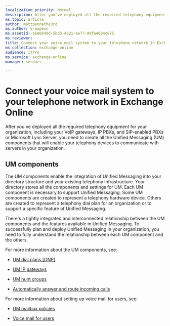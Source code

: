```yaml
---
localization_priority: Normal
description: After you've deployed all the required telephony equipment for your organization, including your VoIP gateways, IP PBXs, and SIP-enabled PBXs or Microsoft Lync Server, you need to create all the Unified Messaging (UM) components that will enable your telephony devices to communicate with servers in your organization.
ms.topic: article
author: mattpennathe3rd
ms.author: v-mapenn
ms.assetid: b606b49d-5bd3-4321-ae77-99fa4604c875
ms.reviewer: 
title: Connect your voice mail system to your telephone network in Exchange Online
ms.collection: exchange-online
audience: ITPro
ms.service: exchange-online
manager: serdars

---
```


# Connect your voice mail system to your telephone network in Exchange Online

After you've deployed all the required telephony equipment for your organization, including your VoIP gateways, IP PBXs, and SIP-enabled PBXs or Microsoft Lync Server, you need to create all the Unified Messaging (UM) components that will enable your telephony devices to communicate with servers in your organization.

## UM components

The UM components enable the integration of Unified Messaging into your directory structure and your existing telephony infrastructure. Your directory stores all the components and settings for UM. Each UM component is necessary to support Unified Messaging. Some UM components are created to represent a telephony hardware device. Others are created to represent a telephony dial plan for an organization or to support a specific feature of Unified Messaging.

There's a tightly integrated and interconnected relationship between the UM components and the features available in Unified Messaging. To successfully plan and deploy Unified Messaging in your organization, you need to fully understand the relationship between each UM component and the others.

For more information about the UM components, see:

- [UM dial plans [ONP]](um-dial-plans.md)

- [UM IP gateways](um-ip-gateways.md)

- [UM hunt groups](um-hunt-groups.md)

- [Automatically answer and route incoming calls](../../voice-mail-unified-messaging/automatically-answer-and-route-calls/automatically-answer-and-route-calls.md)

For more information about setting up voice mail for users, see:

- [UM mailbox policies](../../voice-mail-unified-messaging/set-up-voice-mail/um-mailbox-policies.md)

- [Voice mail for users](../../voice-mail-unified-messaging/set-up-voice-mail/voice-mail-for-users.md)
